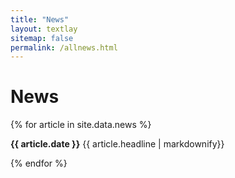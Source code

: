 ```yaml
---
title: "News"
layout: textlay
sitemap: false
permalink: /allnews.html
---
```


# News

{% for article in site.data.news %}
<p>
<b>{{ article.date }}</b>
{{ article.headline | markdownify}}
</p>
{% endfor %}
